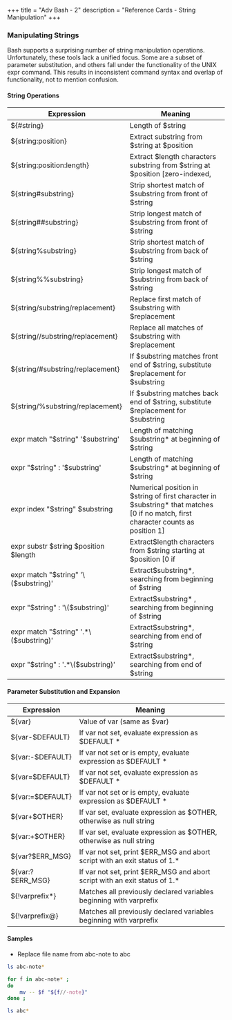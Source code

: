 +++
title = "Adv Bash - 2"
description = "Reference Cards - String Manipulation"
+++

### Manipulating Strings

Bash supports a surprising number of string manipulation operations. Unfortunately, these tools lack a unified focus. Some are a subset of parameter substitution, and others fall under the functionality of the UNIX expr command. This results in inconsistent command syntax and overlap of functionality, not to mention confusion.


####  String Operations

Expression	| Meaning
|-----|-----
| ${#string}|	Length of $string
| ${string:position}|	Extract substring from $string at $position
| ${string:position:length}|	Extract $length characters substring from $string at $position [zero-indexed, | first character is at position 0]
| ${string#substring}|	Strip shortest match of $substring from front of $string
| ${string##substring}|	Strip longest match of $substring from front of $string
| ${string%substring}|	Strip shortest match of $substring from back of $string
| ${string%%substring}|	Strip longest match of $substring from back of $string
| ${string/substring/replacement}|	Replace first match of $substring with $replacement
| ${string//substring/replacement}|	Replace all matches of $substring with $replacement
| ${string/#substring/replacement}|	If $substring matches front end of $string, substitute $replacement for  $substring
| ${string/%substring/replacement}|	If $substring matches back end of $string, substitute $replacement for $substring
|expr match "$string" '$substring'	| Length of matching $substring* at beginning of $string
|expr "$string" : '$substring'	| Length of matching $substring* at beginning of $string
|expr index "$string" $substring	| Numerical position in $string of first character in $substring* that matches [0 if no match, first character counts as position 1]
|expr substr $string $position $length	| Extract$length characters from $string starting at $position [0 if |no match, first character counts as position 1]
|expr match "$string" '\($substring\)'	| Extract$substring*, searching from beginning of $string
|expr "$string" : '\($substring\)'	| Extract$substring* , searching from beginning of $string
|expr match "$string" '.*\($substring\)'	| Extract$substring*, searching from end of $string
|expr "$string" : '.*\($substring\)'	| Extract$substring*, searching from end of $string





#### Parameter Substitution and Expansion

Expression |	Meaning
|------|--------
| ${var} | Value of var (same as $var)
| ${var-$DEFAULT} |	If var not set, evaluate expression as $DEFAULT *
| ${var:-$DEFAULT} |	If var not set or is empty, evaluate expression as $DEFAULT *
| ${var=$DEFAULT} |	If var not set, evaluate expression as $DEFAULT *
| ${var:=$DEFAULT} |	If var not set or is empty, evaluate expression as $DEFAULT *
| ${var+$OTHER} |	If var set, evaluate expression as $OTHER, otherwise as null string
| ${var:+$OTHER} |	If var set, evaluate expression as $OTHER, otherwise as null string
| ${var?$ERR_MSG} |	If var not set, print $ERR_MSG and abort script with an exit status of 1.*
| ${var:?$ERR_MSG} |	If var not set, print $ERR_MSG and abort script with an exit status of 1.*
| ${!varprefix*} |	Matches all previously declared variables beginning with varprefix
| ${!varprefix@} |	Matches all previously declared variables beginning with varprefix



#### Samples

* Replace file name from abc-note to abc

```bash
ls abc-note*

for f in abc-note* ; 
do 
    mv -- $f "${f//-note}" 
done ;

ls abc*
```



















